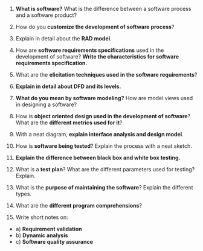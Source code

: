 
1. **What is software?** What is the difference between a software process and a software product?

2. How do you **customize the development of software process**?

3. Explain in detail about the **RAD model**.

4. How are **software requirements specifications** used in the development of software? **Write the characteristics for software requirements specification.**

5. What are the **elicitation techniques used in the software requirements**?

6. **Explain in detail about DFD and its levels.**

7. **What do you mean by software modeling?** How are model views used in designing a software?

8. How is **object oriented design used in the development of software**? What are the **different metrics used for it**?

9. With a neat diagram, **explain interface analysis and design model**.

10. How is **software being tested**? Explain the process with a neat sketch.

11. **Explain the difference between black box and white box testing.**

12. What is a **test plan**? What are the different parameters used for testing? Explain.

13. What is the **purpose of maintaining the software**? Explain the different types.

14. What are the **different program comprehensions**?

15. Write short notes on:
   - a) **Requirement validation**
   - b) **Dynamic analysis**
   - c) **Software quality assurance**
